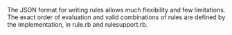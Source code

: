 The JSON format for writing rules allows much flexibility and few
limitations. The exact order of evaluation and valid combinations
of rules are defined by the implementation, in rule.rb and
rulesupport.rb.

